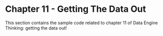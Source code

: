 # Chapter 11 - Getting The Data Out

This section contains the sample code related to chapter 11 of Data Engine Thinking: getting the data out!

